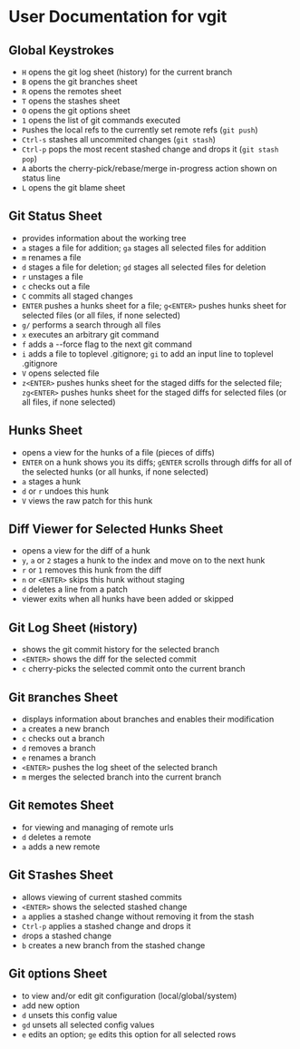 # User Documentation for vgit


## Global Keystrokes
- `H` opens the git log sheet (history) for the current branch
- `B` opens the git branches sheet
- `R` opens the remotes sheet
- `T` opens the stashes sheet
- `O` opens the git options sheet
- `1` opens the list of git commands executed
- `P`ushes the local refs to the currently set remote refs (`git push`)
- `Ctrl-s` stashes all uncommited changes (`git stash`)
- `Ctrl-p` pops the most recent stashed change and drops it (`git stash pop`)
- `A` aborts the cherry-pick/rebase/merge in-progress action shown on status line
- `L` opens the git blame sheet

## Git Status Sheet
- provides information about the working tree
- `a` stages a file for addition; `ga` stages all selected files for addition
- `m` renames a file
- `d` stages a file for deletion; `gd` stages all selected files for deletion
- `r` unstages a file
- `c` checks out a file
- `C` commits all staged changes
- `ENTER` pushes a hunks sheet for a file; `g<ENTER>` pushes hunks sheet for selected files (or all files, if none selected)
- `g/` performs a search through all files
- `x` executes an arbitrary git command
- `f` adds a --force flag to the next git command
- `i` adds a file to toplevel .gitignore; `gi` to add an input line to toplevel .gitignore
- `V` opens selected file
- `z<ENTER>` pushes hunks sheet for the staged diffs for the selected file; `zg<ENTER>` pushes hunks sheet for the staged diffs for selected files (or all files, if none selected)

## Hunks Sheet 
- opens a view for the hunks of a file (pieces of diffs)
- `ENTER` on a hunk shows you its diffs; `gENTER` scrolls through diffs for all of the selected hunks (or all hunks, if none selected)
- `a` stages a hunk
- `d` or `r` undoes this hunk
- `V` views the raw patch for this hunk

## Diff Viewer for Selected Hunks Sheet
- opens a view for the diff of a hunk
- `y`, `a` or `2` stages a hunk to the index and move on to the next hunk
- `r` or `1` removes this hunk from the diff
- `n` or `<ENTER>` skips this hunk without staging 
- `d` deletes a line from a patch
- viewer exits when all hunks have been added or skipped

## Git Log Sheet (`H`istory)
- shows the git commit history for the selected branch
- `<ENTER>` shows the diff for the selected commit
- `c` cherry-picks the selected commit onto the current branch

## Git `B`ranches Sheet
- displays information about branches and enables their modification
- `a` creates a new branch
- `c` checks out a branch
- `d` removes a branch
- `e` renames a branch
- `<ENTER>` pushes the log sheet of the selected branch
- `m` merges the selected branch into the current branch

## Git `R`emotes Sheet
- for viewing and managing of remote urls
- `d` deletes a remote
- `a` adds a new remote

## Git S`T`ashes Sheet
- allows viewing of current stashed commits
- `<ENTER>` shows the selected stashed change
- `a` applies a stashed change without removing it from the stash
- `Ctrl-p` applies a stashed change and drops it
- `d`rops a stashed change
- `b` creates a new branch from the stashed change

## Git `O`ptions Sheet
- to view and/or edit git configuration (local/global/system)
- `a`dd new option
- `d` unsets this config value
- `gd` unsets all selected config values
- `e` edits an option; `ge` edits this option for all selected rows
